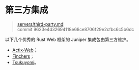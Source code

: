 # 第三方集成

> [servers/third-party.md](https://github.com/graphql-rust/juniper/blob/master/docs/book/content/servers/third-party.md)
> <br />
> commit 9623e4d32694118e68ce8706f29e2cfbc6c5b6dc

以下几个优秀的 Rust Web 框架的 Juniper 集成包由第三方维护。

- [Actix-Web](https://github.com/actix/examples/tree/master/juniper)；
- [Finchers](https://github.com/finchers-rs/finchers-juniper)；
- [Tsukuyomi](https://github.com/tsukuyomi-rs/tsukuyomi/tree/master/examples/juniper)。
